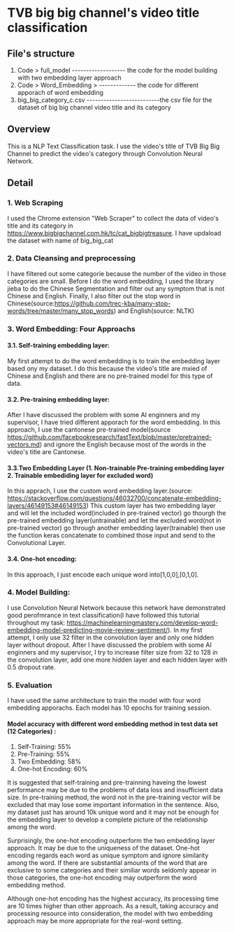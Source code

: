 # TVB big big channel's video title classification 

## File's structure
1. Code > full_model ------------------- the code for the model building with two embedding layer approach
2. Code > Word_Embedding > ------------- the code for different apporach of word embedding
3. big_big_category_c.csv --------------------------the csv file for the dataset of big big channel video title and its category 

## Overview
This is a NLP Text Classification task. I use the video's title of TVB Big Big Channel to predict the video's category through Convolution Neural Network.
## Detail
### 1. Web Scraping
I used the Chrome extension "Web Scraper" to collect the data of video's title and its category in https://www.bigbigchannel.com.hk/tc/cat_bigbigtreasure. I have updaload the dataset with name of big_big_cat

### 2. Data Cleansing and preprocessing
I have filtered out some categorie because the number of the video in those categories are small. Before I do the word embedding, I used the library jieba to do the Chinese Segmentation and filter out any symptom that is not Chinese and English. Finally, I also filter out the stop word in Chinese(source:https://github.com/trec-kba/many-stop-words/tree/master/many_stop_words) and English(source: NLTK)

### 3. Word Embedding: Four Approachs
#### 3.1. Self-training embedding layer: 
My first attempt to do the word embedding is to train the embedding layer based ony my dataset. I do this because the video's title are mxied of Chinese and English and there are no pre-trained model for this type of data.  
#### 3.2. Pre-training embedding layer:
After I have discussed the problem with some AI enginners and my supervisor, I have tried different apporach for the word embedding. In this approach, I use the cantonese pre-trained model(source https://github.com/facebookresearch/fastText/blob/master/pretrained-vectors.md)
and ignore the English because most of the words in the video's title are Cantonese. 
#### 3.3.Two Embedding Layer (1. Non-trainable Pre-training embedding layer 2. Trainable embediding layer for excluded word)
In this apprach, I use the custom word embedding layer.(source: https://stackoverflow.com/questions/46032700/concatenate-embedding-layers/46149153#46149153) This custom layer has two embedding layer and will let the included word(included in pre-trained vector)  go thourgh the pre-trained embedding layer(untrainable) and let the excluded word(not in pre-trained vector) go through another embedding layer(trainable) then use the function keras concatenate to combined those input and send to the Convolutional Layer. 
#### 3.4. One-hot encoding:
In this approach, I just encode each unique word into[1,0,0],[0,1,0].

### 4. Model Building:
I use Convolution Neural Network because this network have demonstrated good perofmrance in text classification(I have followed this tutorial throughout my task: https://machinelearningmastery.com/develop-word-embedding-model-predicting-movie-review-sentiment/). In my first attempt, I only use 32 filter in the convolution layer and only one hidden layer without dropout. After I have discussed the problem with some AI enginners and my supervisor, I try to increase filter size from 32 to 128 in the convolution layer, add one more hidden layer and each hidden layer with 0.5 dropout rate.

### 5. Evaluation
I have used the same architecture to train the model with four word embedding apporachs. Each model has 10 epochs for training session. 

#### Model accuracy with different word embedding method in test data set (12 Categories) :
1. Self-Training:    55%
2. Pre-Training:     55%
3. Two Embedding:    58%
4. One-hot Encoding: 60%

It is suggested that self-training and pre-trainning haveing the lowest performance may be due to the problems of data loss and insufficient data size. In pre-training method, the word not in the pre-training vector will be excluded that may lose some important information in the sentence. Also, my dataset just has around 10k unique word and it may not be enough for the embedding layer to develop a complete picture of the relationship among the word. 

Surprisingly, the one-hot encoding outperform the two embedding layer approach. It may be due to the uniqueness of the dataset. One-hot encoding regards each word as unique symptom and ignore similarity among the word. If there are substantial amounts of the word that are exclusive to some categories and their similiar words seldomly appear in those categories, the one-hot encoding may outperform the word embedding method. 

Although one-hot encoding has the highest accuracy, its processing time are 10 times higher than other approach. As a result, taking accuracy and processing resource into consideration, the model with two embedding approach may be more appropriate for the real-word setting. 
